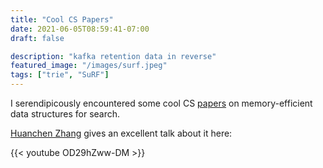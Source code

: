 ```yaml
---
title: "Cool CS Papers"
date: 2021-06-05T08:59:41-07:00
draft: false

description: "kafka retention data in reverse"
featured_image: "/images/surf.jpeg"
tags: ["trie", "SuRF"]
---
```



I serendipicously encountered some cool CS [papers](http://www.cs.cmu.edu/~huanche1/publications/surf_paper.pdf) on memory-efficient data structures for search.

[Huanchen Zhang](http://www.cs.cmu.edu/~huanche1/) gives an excellent talk about it here:

{{< youtube OD29hZww-DM >}}